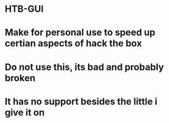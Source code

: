 # HTB-GUI
# Make for personal use to speed up certian aspects of hack the box
# Do not use this, its bad and probably broken
# It has no support besides the little i give it on

